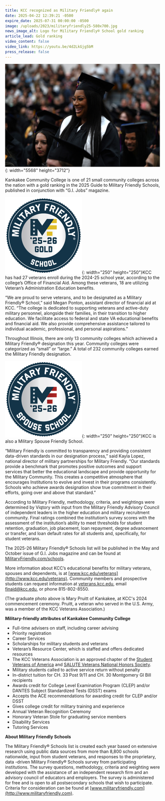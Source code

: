 ```yaml
---
title: KCC recognized as Military Friendly® again
date: 2025-04-22 12:39:21 -0500
expire_date: 2025-07-31 00:00:00 -0500
image: /uploads/2023/militaryfriendly25-580x700.jpg
news_image_alt: Logo for Military Friendly® School gold ranking
article_lead: Gold ranking
video_content: false
video_link: https://youtu.be/4d2LkGjg5bM
press_release: false
---
```

![Mary Pruitt - KCC graduate](/uploads/2023/mary-pruitt-a-a-transfer-20240511-dsc-4192.jpg "Mary Pruitt - KCC graduate"){: width="5568" height="3712"}

Kankakee Community College is one of 21 small community colleges across the nation with a gold ranking in the 2025 Guide to Military Friendly Schools, published in conjunction with “G.I. Jobs” magazine.

![Military Friendly Gold School 2025-26](/uploads/2023/miliary-friendly2025-26-250x250.png "Military Friendly Gold School 2025-26"){: width="250" height="250"}KCC has had 27 veterans enroll during the 2024-25 school year, according to the college’s Office of Financial Aid. Among these veterans, 18 are utilizing Veteran’s Administration Education benefits.

“We are proud to serve veterans, and to be designated as a Military Friendly® School,” said Megan Ponton, assistant director of financial aid at KCC. “The college is dedicated to supporting veterans and active-duty military personnel, alongside their families, in their transition to higher education. We facilitate access to federal and state VA educational benefits and financial aid. We also provide comprehensive assistance tailored to individual academic, professional, and personal aspirations.”

Throughout Illinois, there are only 13 community colleges which achieved a Military Friendly® designation this year. Community colleges were categorized as “small” or “large.” A total of 232 community colleges earned the Military Friendly designation.

![Military Friendly Spouse School Logo 2025-26](/uploads/2023/military-friendly-spouse2025-26.png "Military Friendly Spouse School 2025-26"){: width="250" height="250"}KCC is also a Military Spouse Friendly School.

“Military Friendly is committed to transparency and providing consistent data-driven standards in our designation process,” said Kayla Lopez, national director of military partnerships for Military Friendly. “Our standards provide a benchmark that promotes positive outcomes and support services that better the educational landscape and provide opportunity for the Military Community. This creates a competitive atmosphere that encourages Institutions to evolve and invest in their programs consistently. Schools who achieve awards designation show true commitment in their efforts, going over and above that standard.”

According to Military Friendly, methodology, criteria, and weightings were determined by Viqtory with input from the Military Friendly Advisory Council of independent leaders in the higher education and military recruitment community. Final ratings combined the institution’s survey scores with the assessment of the institution’s ability to meet thresholds for student retention, graduation, job placement, loan repayment, degree advancement or transfer, and loan default rates for all students and, specifically, for student veterans.

The 2025-26 Military Friendly® Schools list will be published in the May and October issue of G.I. Jobs magazine and can be found at [MilitaryFriendly.com/schools](http://www.militaryfriendly.com/schools/).

More information about KCC’s educational benefits for military veterans, spouses and dependents, is at [www.kcc.edu/veterans](http://www.kcc.edu/veterans). Community members and prospective students can request information at [veterans.kcc.edu](http://veterans.kcc.edu), email [finaid@kcc.edu](mailto:finaid@kcc.edu), or phone 815-802-8550.

(The graduate photo above is Mary Pruitt of Kankakee, at KCC's 2024 commencement ceremony. Pruitt, a veteran who served in the U.S. Army, was a member of the KCC Veterans Association.)

**Military-friendly attributes of Kankakee Community College**

* Full-time advisers on staff, including career advising
* Priority registration
* Career Services
* Scholarships for military students and veterans
* Veteran’s Resource Center, which is staffed and offers dedicated resources
* The KCC Veterans Association is an approved chapter of the [Student Veterans of America](http://studentveterans.org/) and [SALUTE Veterans National Honors Society](https://salute.colostate.edu/).
* Military students called to active service return without penalty
* In-district tuition for CH. 33 Post 9/11 and CH. 30 Montgomery GI Bill recipients
* Awards credit for College Level Examination Program (CLEP) and/or DANTES Subject Standardized Tests (DSST) exams
* Accepts the ACE recommendations for awarding credit for CLEP and/or DSST
* Gives college credit for military training and experience
* Annual Veteran Recognition Ceremony
* Honorary Veteran Stole for graduating service members
* Disability Services
* Tutoring Services

**About Military Friendly Schools**

The Military Friendly® Schools list is created each year based on extensive research using public data sources from more than 8,800 schools nationwide, input from student veterans, and responses to the proprietary, data -driven Military Friendly® Schools survey from participating institutions. The survey questions, methodology, criteria and weighting were developed with the assistance of an independent research firm and an advisory council of educators and employers. The survey is administered for free and is open to all postsecondary schools that wish to participate. Criteria for consideration can be found at [www.militaryfriendly.com](http://www.militaryfriendly.com).